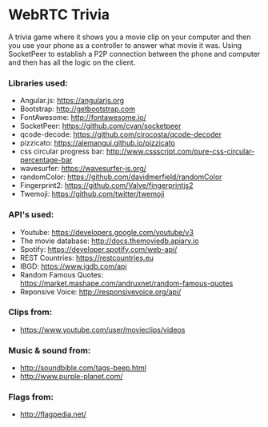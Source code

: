 # WebRTC Trivia
A trivia game where it shows you a movie clip on your computer and then you use your phone as a controller to answer what movie it was.
Using SocketPeer to establish a P2P connection between the phone and computer and then has all the logic on the client.

### Libraries used:
- Angular.js: https://angularjs.org
- Bootstrap: http://getbootstrap.com
- FontAwesome: http://fontawesome.io/
- SocketPeer: https://github.com/cvan/socketpeer
- qcode-decode: https://github.com/cirocosta/qcode-decoder
- pizzicato: https://alemangui.github.io/pizzicato
- css circular progress bar: http://www.cssscript.com/pure-css-circular-percentage-bar
- wavesurfer: https://wavesurfer-js.org/
- randomColor: https://github.com/davidmerfield/randomColor
- Fingerprint2: https://github.com/Valve/fingerprintjs2
- Twemoji: https://github.com/twitter/twemoji

### API's used:
- Youtube: https://developers.google.com/youtube/v3
- The movie database: http://docs.themoviedb.apiary.io
- Spotify: https://developer.spotify.com/web-api/
- REST Countries: https://restcountries.eu
- IBGD: https://www.igdb.com/api
- Random Famous Quotes: https://market.mashape.com/andruxnet/random-famous-quotes
- Reponsive Voice: http://responsivevoice.org/api/

### Clips from: 
- https://www.youtube.com/user/movieclips/videos

### Music & sound from:
- http://soundbible.com/tags-beep.html
- http://www.purple-planet.com/

### Flags from:
- http://flagpedia.net/